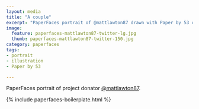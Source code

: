 ```yaml
---
layout: media
title: "A couple"
excerpt: "PaperFaces portrait of @mattlawton87 drawn with Paper by 53 on an iPad."
image: 
  feature: paperfaces-mattlawton87-twitter-lg.jpg
  thumb: paperfaces-mattlawton87-twitter-150.jpg
category: paperfaces
tags: 
- portrait
- illustration
- Paper by 53

---
```


PaperFaces portrait of project donator [@mattlawton87](http://twitter.com/mattlawton87).

{% include paperfaces-boilerplate.html %}